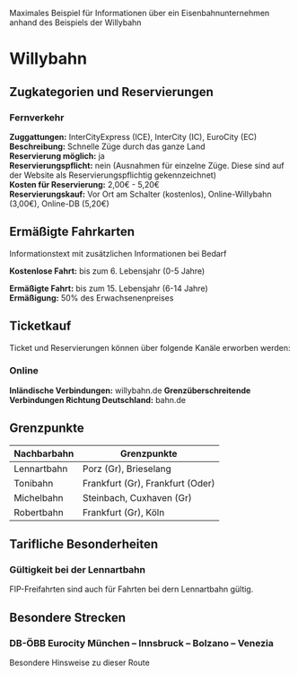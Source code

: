 Maximales Beispiel für Informationen über ein Eisenbahnunternehmen anhand des Beispiels der Willybahn

# Willybahn

## Zugkategorien und Reservierungen

### Fernverkehr

**Zuggattungen:** InterCityExpress (ICE), InterCity (IC), EuroCity (EC)  
**Beschreibung:** Schnelle Züge durch das ganze Land  
**Reservierung möglich:** ja  
**Reservierungspflicht:** nein (Ausnahmen für einzelne Züge. Diese sind auf der Website als Reservierungspflichtig gekennzeichnet)  
**Kosten für Reservierung:** 2,00€ - 5,20€  
**Reservierungskauf:** Vor Ort am Schalter (kostenlos), Online-Willybahn (3,00€), Online-DB (5,20€)

<!---
Hier können auch noch weitere Zugkategorien hinzugefügt werden. In Polen zum Beispiel der EIP mit eigener Reservierungsrichtline.

Wie gehen wir mit unterschiedlichen Preisen für Reservierungen um? Z.B. Online 1zl und vor Ort kostenlos. Vielleicht jeweils eine Verlinkung zum Buchungskanal.
-->

## Ermäßigte Fahrkarten

Informationstext mit zusätzlichen Informationen bei Bedarf

**Kostenlose Fahrt:** bis zum 6. Lebensjahr (0-5 Jahre)

**Ermäßigte Fahrt:** bis zum 15. Lebensjahr (6-14 Jahre)  
**Ermäßigung:** 50% des Erwachsenenpreises

<!---
Wie wird die Altersspanne unmissverständlich ausgedrückt?

Die Besonderheiten müssen berücksichtigt werden:
Bulgarien: Unterscheidung zwischen nationalen und internationalen Verbindungen.
Deutschland: Kinder in Begleitung kostenlos
Ungarn: Kindern dürfen international nicht ohne einen Erwachsenen fahren bzw. brauchen dafür ein Formular
Italien: Unterscheidung zwischen Nah und Fernverkehr
Niederlande: Kostenlos bis 3 Jahre (aber nur ohne eigenen Sitzplatz), für Kinder ist normalerweise das RailRunner Ticket günstiger als der FIP Rabatt vom Erwachsenenticket. + weitere Infos zum RailRunner Ticket
Slowakei: 2 Seiten PDF mit Spezialregelungen zu Reservierungen und Co
-->

## Ticketkauf

Ticket und Reservierungen können über folgende Kanäle erworben werden:

### Online

**Inländische Verbindungen:** willybahn.de
**Grenzüberschreitende Verbindungen Richtung Deutschland:** bahn.de

## Grenzpunkte

| Nachbarbahn | Grenzpunkte                      |
| ----------- | -------------------------------- |
| Lennartbahn | Porz (Gr), Brieselang            |
| Tonibahn    | Frankfurt (Gr), Frankfurt (Oder) |
| Michelbahn  | Steinbach, Cuxhaven (Gr)         |
| Robertbahn  | Frankfurt (Gr), Köln             |

## Tarifliche Besonderheiten

### Gültigkeit bei der Lennartbahn

FIP-Freifahrten sind auch für Fahrten bei dern Lennartbahn gültig.

## Besondere Strecken

### DB-ÖBB Eurocity München – Innsbruck – Bolzano – Venezia

Besondere Hinsweise zu dieser Route
